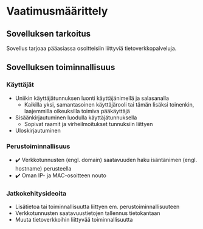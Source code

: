 # Vaatimusmäärittely

## Sovelluksen tarkoitus

Sovellus tarjoaa pääasiassa osoitteisiin liittyviä tietoverkkopalveluja.

## Sovelluksen toiminnallisuus

### Käyttäjät

- Uniikin käyttäjätunnuksen luonti käyttäjänimellä ja salasanalla
  - Kaikilla yksi, samantasoinen käyttäjärooli tai tämän lisäksi toinenkin, laajemmilla oikeuksilla toimiva pääkäyttäjä
- Sisäänkirjautuminen luodulla käyttäjätunnuksella
  - Sopivat raamit ja virheilmoitukset tunnuksiin liittyen
- Uloskirjautuminen

### Perustoiminnallisuus

- :heavy_check_mark: Verkkotunnusten (engl. domain) saatavuuden haku isäntänimen (engl. hostname) perusteella
- :heavy_check_mark: Oman IP- ja MAC-osoitteen nouto

### Jatkokehitysideoita

- Lisätietoa tai toiminnallisuutta liittyen em. perustoiminnallisuuteen
- Verkkotunnusten saatavuustietojen tallennus tietokantaan
- Muuta tietoverkkoihin liittyvää toiminnallisuutta 